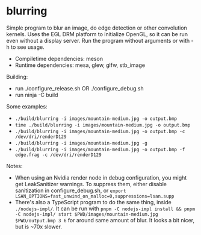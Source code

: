 # blurring

Simple program to blur an image, do edge detection or other convolution kernels. Uses the EGL DRM
platform to initialize OpenGL, so it can be run even without a display server. Run the program without 
arguments or with -h to see usage.

- Compiletime dependencies: meson
- Runtime dependencies: mesa, glew, glfw, stb_image

Building: 

- run ./configure_release.sh OR ./configure_debug.sh
- run ninja -C build

Some examples:

- `./build/blurring -i images/mountain-medium.jpg -o output.bmp`
- `time ./build/blurring -i images/mountain-medium.jpg -o output.bmp`
- `./build/blurring -i images/mountain-medium.jpg -o output.bmp -c /dev/dri/renderD129`
- `./build/blurring -i images/mountain-medium.jpg -g`
- `./build/blurring -i images/mountain-medium.jpg -o output.bmp -f edge.frag -c /dev/dri/renderD129`

Notes:

- When using an Nvidia render node in debug configuration, you might get
	LeakSanitizer warnings. To suppress them, either disable sanitization in
	configure_debug.sh, or `export LSAN_OPTIONS=fast_unwind_on_malloc=0,suppressions=lsan.supp`
- There's also a TypeScript program to do the same thing, inside `./nodejs-impl/`. It can be run
	with `pnpm -C nodejs-impl install && pnpm -C nodejs-impl/ start $PWD/images/mountain-medium.jpg $PWD/output.bmp 3 6`
	for around same amount of blur. It looks a bit nicer, but is ~70x slower.